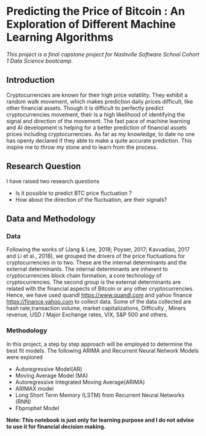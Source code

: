 # Predicting the Price of Bitcoin : An Exploration of Different Machine Learning Algorithms
*This project is a final capstone project for Nashville Software School Cohort 1 Data Science bootcamp.* 

## Introduction
Cryptocurrencies are known for their high price volatility. They exhibit a random walk movement, which makes prediction daily prices difficult, like other financial assets.  Though it is difficult to perfectly predict cryptocurrencies movement, their is a high likelihood of identifying the signal and direction of the movement. The fast pace of machine learning and AI development is helping for a better prediction of financial assets prices including cryptocurrencies. As far as my knowledge, to date  no one has openly declared if they  able to make a quite accurate prediction. This inspire me to throw my  stone  and to learn from the process.  

## Research Question 
I have raised two research questions
* Is it possible to predict BTC price fluctuation ?
* How about the direction of  the fluctuation, are their signals? 
## Data and Methodology

### Data
Following the works of (Jang & Lee, 2018; Poyser, 2017; Kavvadias, 2017 and Li et al., 2018), we grouped the drivers of the price fluctuations for cryptocurrencies in to two. These are the internal determinants and the external determinants. The internal determinants are inherent to cryptocurrencies block chain formation, a core technology of cryptocurrencies. The second group is the external determinants are related with the financial aspects of Bitcoin or any other cryptocurrencies. Hence, we have used quandl <https://www.quandl.com> and yahoo finance <https://finance.yahoo.com> to collect data. Some of the data collected are hash rate,transaction volume, market capitalizations, Difficulty , Miners revenue, USD / Major Exchange rates, VIX, S&P 500 and others. 


### Methodology 
In this project, a step by step approach will be employed to determine the best fit models. The following ARIMA and Recurrent Neural Network Models were explored
  * Autoregressive Model(AR)
  * Moving Average Model (MA)
  * Autoregressive Integrated Moving Average(ARIMA)
  * ARIMAX model 
  * Long Short Term Memory (LSTM) from Recurrent Neural Networks (RNN)
  * Fbprophet Model 

 **Note: This notebook is just only for learning purpose and I do not advise to use it for financial decision making.** 
